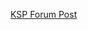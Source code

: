 [KSP Forum Post](http://forum.kerbalspaceprogram.com/index.php?/topic/149706-12-collide-o-scope-v100/)